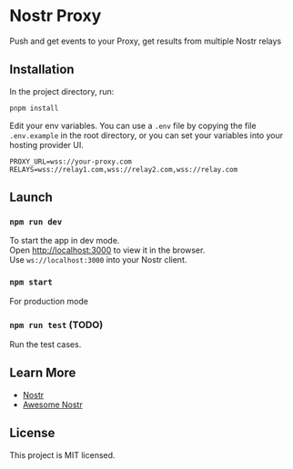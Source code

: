 # Nostr Proxy
Push and get events to your Proxy, get results from multiple Nostr relays

## Installation

In the project directory, run:

```sh
pnpm install
```

Edit your env variables. You can use a `.env` file by copying the file `.env.example` in the root directory, or you can set your variables into your hosting provider UI.

```
PROXY_URL=wss://your-proxy.com
RELAYS=wss://relay1.com,wss://relay2.com,wss://relay.com
```

## Launch

### `npm run dev`

To start the app in dev mode.\
Open [http://localhost:3000](http://localhost:3000) to view it in the browser.\
Use `ws://localhost:3000` into your Nostr client.

### `npm start`

For production mode

### `npm run test` (TODO)

Run the test cases.

## Learn More

- [Nostr](https://github.com/nostr-protocol/nostr)
- [Awesome Nostr](https://github.com/aljazceru/awesome-nostr)

## License

This project is MIT licensed.
